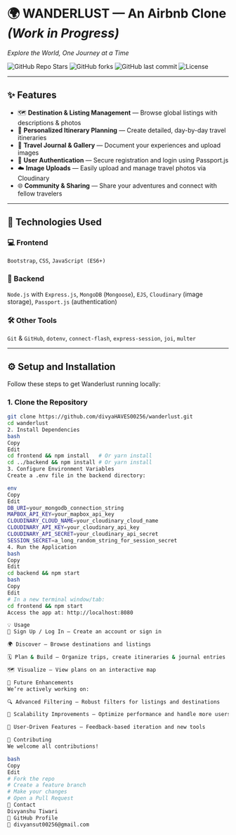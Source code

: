 # 🌍 WANDERLUST — An Airbnb Clone *(Work in Progress)*  
_Explore the World, One Journey at a Time_

![GitHub Repo Stars](https://img.shields.io/github/stars/divyaHAVES00256/wanderlust?style=social)
![GitHub forks](https://img.shields.io/github/forks/divyaHAVES00256/wanderlust?style=social)
![GitHub last commit](https://img.shields.io/github/last-commit/divyaHAVES00256/wanderlust)
![License](https://img.shields.io/badge/license-MIT-green)

---

## ✨ Features

- 🗺️ **Destination & Listing Management** — Browse global listings with descriptions & photos  
- 📝 **Personalized Itinerary Planning** — Create detailed, day-by-day travel itineraries  
- 📸 **Travel Journal & Gallery** — Document your experiences and upload images  
- 🔐 **User Authentication** — Secure registration and login using Passport.js  
- ☁️ **Image Uploads** — Easily upload and manage travel photos via Cloudinary  
- 🌐 **Community & Sharing** — Share your adventures and connect with fellow travelers  

---

## 🚀 Technologies Used

### 💻 Frontend  
`Bootstrap`, `CSS`, `JavaScript (ES6+)`

### 🔧 Backend  
`Node.js` with `Express.js`, `MongoDB` (`Mongoose`), `EJS`, `Cloudinary` (image storage), `Passport.js` (authentication)

### 🛠️ Other Tools  
`Git` & `GitHub`, `dotenv`, `connect-flash`, `express-session`, `joi`, `multer`

---

## ⚙️ Setup and Installation

Follow these steps to get Wanderlust running locally:

### 1. Clone the Repository

```bash
git clone https://github.com/divyaHAVES00256/wanderlust.git
cd wanderlust
2. Install Dependencies
bash
Copy
Edit
cd frontend && npm install   # Or yarn install
cd ../backend && npm install # Or yarn install
3. Configure Environment Variables
Create a .env file in the backend directory:

env
Copy
Edit
DB_URI=your_mongodb_connection_string
MAPBOX_API_KEY=your_mapbox_api_key
CLOUDINARY_CLOUD_NAME=your_cloudinary_cloud_name
CLOUDINARY_API_KEY=your_cloudinary_api_key
CLOUDINARY_API_SECRET=your_cloudinary_api_secret
SESSION_SECRET=a_long_random_string_for_session_secret
4. Run the Application
bash
Copy
Edit
cd backend && npm start
bash
Copy
Edit
# In a new terminal window/tab:
cd frontend && npm start
Access the app at: http://localhost:8080

💡 Usage
🔑 Sign Up / Log In — Create an account or sign in

🌍 Discover — Browse destinations and listings

🗓️ Plan & Build — Organize trips, create itineraries & journal entries

🗺️ Visualize — View plans on an interactive map

🔄 Future Enhancements
We’re actively working on:

🔍 Advanced Filtering — Robust filters for listings and destinations

🚀 Scalability Improvements — Optimize performance and handle more users

💬 User-Driven Features — Feedback-based iteration and new tools

🤝 Contributing
We welcome all contributions!

bash
Copy
Edit
# Fork the repo
# Create a feature branch
# Make your changes
# Open a Pull Request
📧 Contact
Divyanshu Tiwari
🔗 GitHub Profile
📩 divyansut00256@gmail.com
